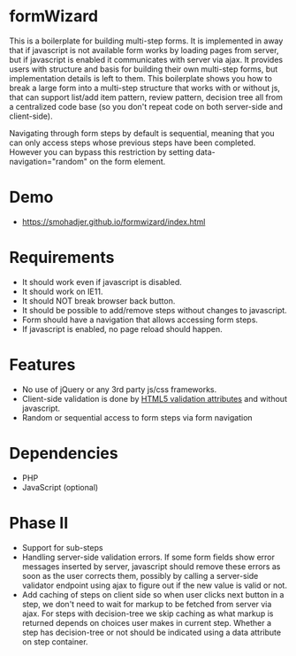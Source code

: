 # formWizard
This is a boilerplate for building multi-step forms. It is implemented in away that if javascript is not available form works by loading pages from server, but if javascript is enabled it communicates with server via ajax. It provides users with structure and basis for building their own multi-step forms, but implementation details is left to them. This boilerplate shows you how to break a large form into a multi-step structure that works with or without js, that can support list/add item pattern, review pattern, decision tree all from a centralized code base (so you don't repeat code on both server-side and client-side). 

Navigating through form steps by default is sequential, meaning that you can only access steps whose previous steps have been completed. However you can bypass this restriction by setting data-navigation="random" on the form element.

# Demo
- https://smohadjer.github.io/formwizard/index.html

# Requirements
- It should work even if javascript is disabled.
- It should work on IE11.
- It should NOT break browser back button.
- It should be possible to add/remove steps without changes to javascript.
- Form should have a navigation that allows accessing form steps. 
- If javascript is enabled, no page reload should happen.

# Features
- No use of jQuery or any 3rd party js/css frameworks.
- Client-side validation is done by [HTML5 validation attributes](https://developer.mozilla.org/en-US/docs/Learn/HTML/Forms/Form_validation) and without javascript. 
- Random or sequential access to form steps via form navigation

# Dependencies
- PHP
- JavaScript (optional)

# Phase II
- Support for sub-steps
- Handling server-side validation errors. If some form fields show error messages inserted by server, javascript should remove these errors as soon as the user corrects them, possibly by calling a server-side validator endpoint using ajax to figure out if the new value is valid or not.
- Add caching of steps on client side so when user clicks next button in a step, we don't need to wait for markup to be fetched from server via ajax. For steps with decision-tree we skip caching as what markup is returned depends on choices user makes in current step. Whether a step has decision-tree or not should be indicated using a data attribute on step container.

